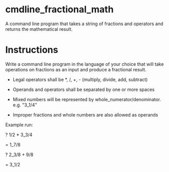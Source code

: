# cmdline_fractional_math
A command line program that takes a string of fractions and operators and returns the mathematical result.

# Instructions
Write a command line program in the language of your choice that will take operations on fractions as an input and produce a fractional result.

* Legal operators shall be *, /, +, - (multiply, divide, add, subtract)

* Operands and operators shall be separated by one or more spaces

* Mixed numbers will be represented by whole_numerator/denominator. e.g. "3_1/4"

* Improper fractions and whole numbers are also allowed as operands

Example run:

? 1/2 * 3_3/4

= 1_7/8

? 2_3/8 + 9/8

= 3_1/2
